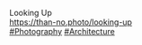 Looking Up  
[<span class="invisible">https://</span><span class="">than-no.photo/looking-up</span><span class="invisible"></span>](https://than-no.photo/looking-up)  
[\#<span>Photography</span>](https://social.lol/tags/Photography) [\#<span>Architecture</span>](https://social.lol/tags/Architecture)
